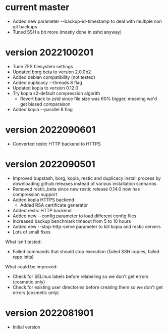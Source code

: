 # current master

- Added new parameter --backup-id-timestamp to deal with multiple non git backups
- Tuned SSH a bit more (mostly done in sshd anyway)

# version 2022100201

- Tune ZFS filesystem settings
- Updated borg beta to version 2.0.0b2
- Added debian compatibility (not tested)
- Added duplicacy --threads 8 flag
- Updated kopia to version 0.12.0
- Try kopia s2-default compression algorith
  - Revert back to zstd since file size was 60% bigger, meaning we'd get biased comparaison
- Added kopia --parallel 8 flag

# version 2022090601

- Converted restic HTTP backend to HTTPS

# version 2022090501

- Improved bupstash, borg, kopia, restic and duplicacy install process by downloading github releases instead of various installation scenarios
- Removed restic_beta since new restic release 0.14.0 now has compression support
- Added kopia HTTPS backend
  - Added RSA certificate generator
- Added restic HTTP backend
- Added new --config parameter to load different config files
- Increased backup benchmark timeout from 5 to 10 hours
- Added new --stop-http-serve parameter to kill kopia and restic servers
- Lots of small fixes

What isn't tested:
- Failed commands that should stop execution (failed SSH copies, failed repo inits)

What could be improved:
- Check for SELinux labels before relabeling so we don't get errors (cosmetic only)
- Check for existing user directories before creating them so we don't get errors (cosmetic only)

# version 2022081901

- Initial version
